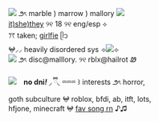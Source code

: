 ![](https://files.catbox.moe/9xbq0s.gif) ౨ৎ marble ) marrow ) mallory ![](https://files.catbox.moe/qqtd24.gif)
<br/>[it)she)they](https://prns.cc/sjjma) ୨୧ 18 ୨୧ eng/esp ⟡<br/>
ꔫ taken; [girlfie](https://github.com/animaticbattle) ᥫ᭡
<br/>𖤍⸝⸝ heavily disordered sys
⟢![](https://files.catbox.moe/52hbiy.gif)⟣
<br/>![](https://files.catbox.moe/kq8wi5.gif)
౨ৎ disc@malllory. ୨୧ rblx@hailrot Ꮺ
<br/><br/>
![](https://files.catbox.moe/2n01wz.gif)⠀
<b>no dni<em>!</b></em> ◞ ྀི◟ ⏔⏔⏔ ꒱ interests ౨ৎ
horror, <br/>
goth subculture 𖤍 roblox, bfdi, ab, itft, lots, 
<br/>hfjone, minecraft 𖤍 [fav song rn](https://youtu.be/A56f_FjEVzg?si=GsicZglQDOhuY5__) ♪♫